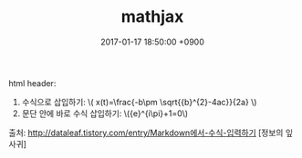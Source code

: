 ﻿---
layout: post
title:  "mathjax"
date:   2017-01-17 18:50:00 +0900
categories: jekyll update
---

html header: <script type="text/javascript"  src="http://cdn.mathjax.org/mathjax/latest/MathJax.js?config=TeX-AMS-MML_HTMLorMML"></script> 
1. 수식으로 삽입하기:
\\( x(t)=\frac{-b\pm \sqrt{{b}^{2}-4ac}}{2a} \\)
2. 문단 안에 바로 수식 삽입하기:
\\({e}^{i\pi}+1=0\\)


출처: http://dataleaf.tistory.com/entry/Markdown에서-수식-입력하기 [정보의 잎사귀]
